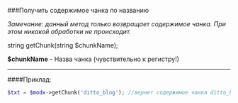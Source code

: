 ###Получить содержимое чанка по названию

*Замечание: данный метод только возвращает содержимое чанка. При этом никакой обработки не происходит.*

string getChunk(string $chunkName);

**$chunkName** - Назва чанка (чувствительно к регистру!)

***

####Приклад:

````php
$txt = $modx->getChunk('ditto_blog'); //вернет содержимое чанка ditto_blog.
````